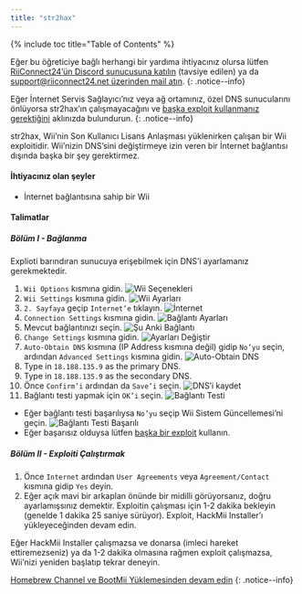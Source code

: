 ```yaml
---
title: "str2hax"
---
```


{% include toc title="Table of Contents" %}

Eğer bu öğreticiye bağlı herhangi bir yardıma ihtiyacınız olursa lütfen [RiiConnect24’ün Discord sunucusuna katılın](https://discord.gg/rc24) (tavsiye edilen) ya da [support@riiconnect24.net üzerinden mail atın](mailto:support@riiconnect24.net).
{: .notice--info}

Eğer İnternet Servis Sağlayıcı’nız veya ağ ortamınız, özel DNS sunucularını önlüyorsa str2hax’ın çalışmayacağını ve [başka exploit kullanmanız gerektiğini](get-started) aklınızda bulundurun.
{: .notice--info}

str2hax, Wii’nin Son Kullanıcı Lisans Anlaşması yüklenirken çalışan bir Wii exploitidir. Wii’nizin DNS’sini değiştirmeye izin veren bir İnternet bağlantısı dışında başka bir şey gerektirmez.

#### İhtiyacınız olan şeyler

* İnternet bağlantısına sahip bir Wii

#### Talimatlar

##### Bölüm I - Bağlanma

Explioti barındıran sunucuya erişebilmek için DNS’i ayarlamanız gerekmektedir.

1. `Wii Options` kısmına gidin. ![Wii Seçenekleri](/images/RiiConnect24/Internet_1.png)
2. `Wii Settings` kısmına gidin. ![Wii Ayarları](/images/RiiConnect24/Internet_2.png)
3. `2. Sayfaya` geçip `Internet’e` tıklayın. ![İnternet](/images/RiiConnect24/Internet_3.png)
4. `Connection Settings` kısmına gidin. ![Bağlantı Ayarları](/images/RiiConnect24/Internet_4.png)
5. Mevcut bağlantınızı seçin. ![Şu Anki Bağlantı](/images/RiiConnect24/Internet_5.png)
6. `Change Settings` kısmına gidin. ![Ayarları Değiştir](/images/RiiConnect24/Internet_6.png)
7. `Auto-Obtain DNS` kısmına (IP Address kısmına değil) gidip `No’yu` seçin, ardından `Advanced Settings` kısmına gidin. ![Auto-Obtain DNS](/images/RiiConnect24/Internet_7.png)
8. Type in `18.188.135.9` as the primary DNS.
9. Type in `18.188.135.9` as the secondary DNS.
10. Önce `Confirm’i` ardından da `Save’i` seçin. ![DNS’i kaydet](/images/RiiConnect24/Internet_10.png)
11. Bağlantı testi yapmak için `OK’i` seçin. ![Bağlantı Testi](/images/RiiConnect24/Internet_11.png)
   - Eğer bağlantı testi başarılıysa `No’yu` seçip Wii Sistem Güncellemesi’ni geçin. ![Bağlantı Testi Başarılı](/images/RiiConnect24/Internet_12.png)
   - Eğer başarısız olduysa lütfen [başka bir exploit](get-started) kullanın.

##### Bölüm II - Exploiti Çalıştırmak

1. Önce `Internet` ardından `User Agreements` veya `Agreement/Contact` kısmına gidip `Yes` deyin.
2. Eğer açık mavi bir arkaplan önünde bir midilli görüyorsanız, doğru ayarlamışsınız demektir. Exploitin çalışması için 1-2 dakika bekleyin (genelde 1 dakika 25 saniye sürüyor). Exploit, HackMii Installer’ı yükleyeceğinden devam edin.

Eğer HackMii Installer çalışmazsa ve donarsa (imleci hareket ettiremezseniz) ya da 1-2 dakika olmasına rağmen exploit çalışmazsa, Wii’nizi yeniden başlatıp tekrar deneyin.

[Homebrew Channel ve BootMii Yüklemesinden devam edin](hbc)
{: .notice--info}
